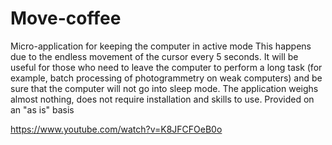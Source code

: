 # Move-coffee
Micro-application for keeping the computer in active mode
This happens due to the endless movement of the cursor every 5 seconds.
It will be useful for those who need to leave the computer to perform a long task (for example, batch processing of photogrammetry on weak computers) and be sure that the computer will not go into sleep mode. The application weighs almost nothing, does not require installation and skills to use.
Provided on an "as is" basis

https://www.youtube.com/watch?v=K8JFCFOeB0o
